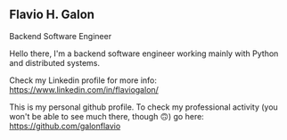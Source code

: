 ## Flavio H. Galon
Backend Software Engineer

Hello there, I'm a backend software engineer working mainly with Python and distributed systems.

Check my Linkedin profile for more info: https://www.linkedin.com/in/flaviogalon/

This is my personal github profile. To check my professional activity (you won't be able to see much there, though 🙃) go here: https://github.com/galonflavio


<!--
**flaviogalon/flaviogalon** is a ✨ _special_ ✨ repository because its `README.md` (this file) appears on your GitHub profile.

Here are some ideas to get you started:

- 🔭 I’m currently working on ...
- 🌱 I’m currently learning ...
- 👯 I’m looking to collaborate on ...
- 🤔 I’m looking for help with ...
- 💬 Ask me about ...
- 📫 How to reach me: ...
- 😄 Pronouns: ...
- ⚡ Fun fact: ...
-->
